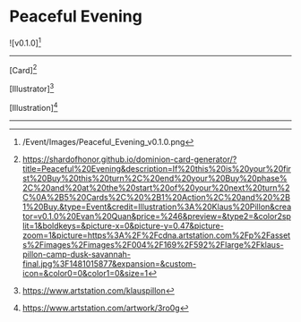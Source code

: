 # Peaceful Evening

![v0.1.0][^v0.1.0]

---
[Card][^Card]

[Illustrator][^Illustrator]

[Illustration][^Illustration]

---

[^v0.1.0]: /Event/Images/Peaceful_Evening_v0.1.0.png
[^Card]: https://shardofhonor.github.io/dominion-card-generator/?title=Peaceful%20Evening&description=If%20this%20is%20your%20first%20Buy%20this%20turn%2C%20end%20your%20Buy%20phase%2C%20and%20at%20the%20start%20of%20your%20next%20turn%2C%0A%2B5%20Cards%2C%20%2B1%20Action%2C%20and%20%2B1%20Buy.&type=Event&credit=Illustration%3A%20Klaus%20Pillon&creator=v0.1.0%20Evan%20Quan&price=%246&preview=&type2=&color2split=1&boldkeys=&picture-x=0&picture-y=0.47&picture-zoom=1&picture=https%3A%2F%2Fcdna.artstation.com%2Fp%2Fassets%2Fimages%2Fimages%2F004%2F169%2F592%2Flarge%2Fklaus-pillon-camp-dusk-savannah-final.jpg%3F1481015877&expansion=&custom-icon=&color0=0&color1=0&size=1
[^Illustrator]: https://www.artstation.com/klauspillon
[^Illustration]: https://www.artstation.com/artwork/3ro0g
